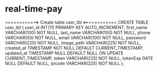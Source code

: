 # real-time-pay

============> Create table user_tbl <============
CREATE TABLE user_tbl (
    user_id INT(11) PRIMARY KEY AUTO_INCREMENT,
    first_name VARCHAR(100) NOT NULL,
    last_name VARCHAR(100) NOT NULL,
    phone VARCHAR(50) NOT NULL,
    email VARCHAR(100) NOT NULL,
    password VARCHAR(225) NOT NULL,
    image_path VARCHAR(225) NOT NULL,
    created_at TIMESTAMP NOT NULL DEFAULT CURRENT_TIMESTAMP,
    updated_at TIMESTAMP NULL DEFAULT NULL ON UPDATE CURRENT_TIMESTAMP,
    token VARCHAR(225) NOT NULL,
    tokenExp DATE NULL DEFAULT NULL,
    qrcode VARCHAR(225) NOT NULL
);
